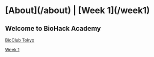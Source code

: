 <h1>[About](/about) | [Week 1](/week1)</h1>


## Welcome to BioHack Academy



[BioClub Tokyo](https://www.bioclub.tokyo)


[Week 1](/week1)
